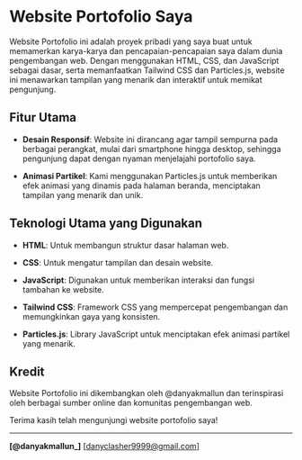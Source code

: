 # **Website Portofolio Saya**

Website Portofolio ini adalah proyek pribadi yang saya buat untuk memamerkan karya-karya dan pencapaian-pencapaian saya dalam dunia pengembangan web. Dengan menggunakan HTML, CSS, dan JavaScript sebagai dasar, serta memanfaatkan Tailwind CSS dan Particles.js, website ini menawarkan tampilan yang menarik dan interaktif untuk memikat pengunjung.

## **Fitur Utama**

- **Desain Responsif**: Website ini dirancang agar tampil sempurna pada berbagai perangkat, mulai dari smartphone hingga desktop, sehingga pengunjung dapat dengan nyaman menjelajahi portofolio saya.

- **Animasi Partikel**: Kami menggunakan Particles.js untuk memberikan efek animasi yang dinamis pada halaman beranda, menciptakan tampilan yang menarik dan unik.

## **Teknologi Utama yang Digunakan**

- **HTML**: Untuk membangun struktur dasar halaman web.

- **CSS**: Untuk mengatur tampilan dan desain website.

- **JavaScript**: Digunakan untuk memberikan interaksi dan fungsi tambahan ke website.

- **Tailwind CSS**: Framework CSS yang mempercepat pengembangan dan memungkinkan gaya yang konsisten.

- **Particles.js**: Library JavaScript untuk menciptakan efek animasi partikel yang menarik.

<!-- ## **Cara Menjalankan Website ini di localhost**

Jika Anda ingin menjalankan website ini secara lokal, ikuti langkah-langkah berikut:

1. Clone repositori ini ke komputer Anda.
   ``` javascript
   git clone https://github.com/danyakmallun/danyakmallun.github.io.git
   ```
2. Install NPM
   ``` javascript
   npm i
   ```  
3. Jalankan tailwindCSS
   ``` javascript
   npx tailwindcss -i ./src/input.css -o ./dist/output.css --watch
   ```    -->

## **Kredit**

Website Portofolio ini dikembangkan oleh @danyakmallun dan terinspirasi oleh berbagai sumber online dan komunitas pengembangan web.

Terima kasih telah mengunjungi website portofolio saya!

---
**[@danyakmallun_]**
[danyclasher9999@gmail.com]

